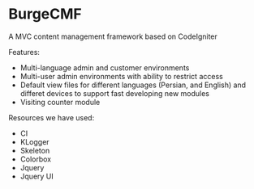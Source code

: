 # BurgeCMF
A MVC content management framework based on CodeIgniter

Features:
- Multi-language admin and customer environments
- Multi-user admin environments with ability to restrict access
- Default view files for different languages (Persian, and English) and differet devices to support fast developing new modules
- Visiting counter module 

Resources we have used:
- CI
- KLogger
- Skeleton 
- Colorbox
- Jquery
- Jquery UI



